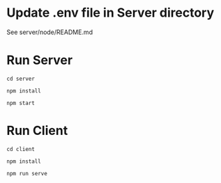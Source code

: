 # Update .env file in Server directory

See server/node/README.md

# Run Server
```
cd server

npm install

npm start

```

# Run Client

```
cd client

npm install

npm run serve
```